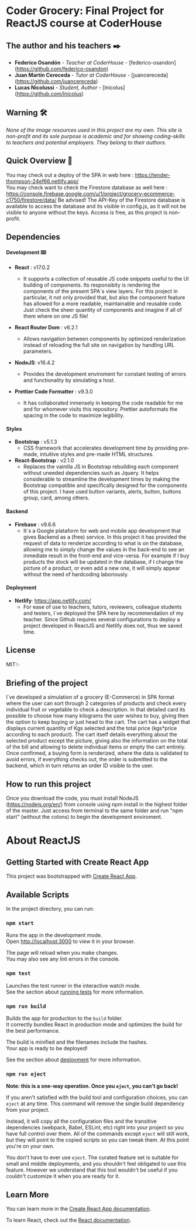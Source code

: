 # Coder Grocery: Final Project for ReactJS course at CoderHouse

## The author and his teachers ✒️
* **Federico Osandón** - *Teacher at CoderHouse* - [federico-osandon] (https://github.com/federico-osandon)
* **Juan Martín Cereceda** - *Tutor at CoderHouse* - [juancereceda] (https://github.com/juancereceda)
* **Lucas Nicolussi** - *Student, Author* - [lnicolus] (https://github.com/lnicolus)

## Warning 🛠️
_None of the image resources used in this project are my own. This site is non-profit and its sole purpose is academic and for showing coding-skills to teachers and potential employers. 
They belong to their authors._

## Quick Overview 👀
You may check out a deploy of the SPA in web here : https://tender-thompson-24ef66.netlify.app/ \
You may check want to check the Firestore database as well here : https://console.firebase.google.com/u/1/project/grocery-ecommerce-c1750/firestore/data/
Be advised! The API-Key of the Firestore database is available to access the database and its visible in config.js, as it will not be visible to anyone without the keys. Access is free, as this project is non-profit.

## Dependencies

#### Development ⌨️
- **React** : v17.0.2
    - It supports a collection of reusable JS code snippets useful to the UI building of components. Its responsibity is rendering the components of the present SPA´s view layers. 
For this project in particular, it not only provided that, but also the component feature has allowed for a more readable, maintainable and reusable code. Just check the sheer quantity
of components and imagine if all of them where on one JS file!

- **React Router Dom** : v6.2.1
    - Allows navigation between components by optimized renderization instead of reloading the full site on navigation by handling URL parameters. 
- **NodeJS**: v16.4.2
    - Provides the development enviroment for constant testing of errors and functionality by simulating a host.
- **Prettier Code Formatter** : v9.3.0
    - It has collaborated inmensely in keeping the code readable for me and for whomever visits this repository. Prettier autoformats the spacing in the code to maximize legibility.

#### Styles
- **Bootstrap** : v5.1.3
    - CSS framework that accelerates development time by providing pre-made, intuitive styles and pre-made HTML structures.
- **React-Bootstrap** : v2.1.0
    - Replaces the vainilla JS in Bootstrap rebuilding each component without uneeded dependencies such as Jquery. It helps considerable to streamline the development times by making the Bootstrap 
compatible and specifically designed for the components of this project. I have used button variants, alerts, button, buttons group, card, among others.

#### Backend
- **Firebase** : v9.6.6
    - It´s a Google plataform for web and mobile app development that gives Backend as a (free) service. In this project it has provided the request of data to renderize according to what is on the
database, allowing me to simply change the values in the back-end to see an inmediate result in the front-end and vice-versa. For example if I buy products the stock will be updated in the database,
if I change the picture of a product, or even add a new one, it will simply appear without the need of hardcoding laboriously.

#### Deployment
- **Netlify**: https://app.netlify.com/
   - For ease of use to teachers, tutors, reviewers, colleague students and testers, I´ve deployed the SPA here by recommendation of my teacher. Since Github requires several configurations to deploy
a project developed in ReactJS and Netlify does not, thus we saved time.

## License

MIT✨

## Briefing of the project
 I´ve developed a simulation of a grocery (E-Commerce) in SPA format where the user can sort through 2 categories of products and check every individual fruit or vegetable to check a description. In that detailed card
its possible to choose how many kilograms the user wishes to buy, giving then the option to keep buying or just head to the cart. The cart has a widget that displays current quantity of Kgs selected and the
total price (kgs*price according to each product). The cart itself details everything about the selected product except the picture, giving also the information on the total of the bill and allowing to delete
individual items or empty the cart entirely. Once confirmed, a buying form is renderized, where the data is validated to avoid errors, if everything checks out, the order is submitted to the backend, which in
turn returns an order ID visible to the user.

## How to run this project

Once you download the code, you must install NodeJS (https://nodejs.org/en/) from console using npm install in the highest folder of the master.
Just access from terminal to the same folder and run "npm start" (without the colons) to begin the development enviroment.

# About ReactJS

## Getting Started with Create React App

This project was bootstrapped with [Create React App](https://github.com/facebook/create-react-app).

## Available Scripts

In the project directory, you can run:

### `npm start`

Runs the app in the development mode.\
Open [http://localhost:3000](http://localhost:3000) to view it in your browser.

The page will reload when you make changes.\
You may also see any lint errors in the console.

### `npm test`

Launches the test runner in the interactive watch mode.\
See the section about [running tests](https://facebook.github.io/create-react-app/docs/running-tests) for more information.

### `npm run build`

Builds the app for production to the `build` folder.\
It correctly bundles React in production mode and optimizes the build for the best performance.

The build is minified and the filenames include the hashes.\
Your app is ready to be deployed!

See the section about [deployment](https://facebook.github.io/create-react-app/docs/deployment) for more information.

### `npm run eject`

**Note: this is a one-way operation. Once you `eject`, you can't go back!**

If you aren't satisfied with the build tool and configuration choices, you can `eject` at any time. This command will remove the single build dependency from your project.

Instead, it will copy all the configuration files and the transitive dependencies (webpack, Babel, ESLint, etc) right into your project so you have full control over them. All of the commands except `eject` will still work, but they will point to the copied scripts so you can tweak them. At this point you're on your own.

You don't have to ever use `eject`. The curated feature set is suitable for small and middle deployments, and you shouldn't feel obligated to use this feature. However we understand that this tool wouldn't be useful if you couldn't customize it when you are ready for it.

## Learn More

You can learn more in the [Create React App documentation](https://facebook.github.io/create-react-app/docs/getting-started).

To learn React, check out the [React documentation](https://reactjs.org/).